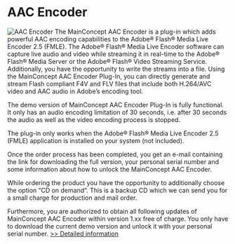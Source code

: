 # AAC Encoder
![AAC Encoder](https://mycommerce.akamaized.net/api/pimages/P300247412/BIG/300247412.PNG)
The MainConcept AAC Encoder is a plug-in which adds powerful AAC encoding capabilities to the Adobe® Flash® Media Live Encoder 2.5 (FMLE). The Adobe® Flash® Media Live Encoder software can capture live audio and video while streaming it in real-time to the Adobe® Flash® Media Server or the Adobe® Flash® Video Streaming Service. Additionally, you have the opportunity to write the streams into a file. Using the MainConcept AAC Encoder Plug-In, you can directly generate and stream Flash compliant F4V and FLV files that include both H.264/AVC video and AAC audio in Adobe’s encoding tool.

The demo version of MainConcept AAC Encoder Plug-In is fully functional. It only has an audio encoding limitation of 30 seconds, i.e. after 30 seconds the audio as well as the video encoding process is stopped.

The plug-in only works when the Adobe® Flash® Media Live Encoder 2.5 (FMLE) application is installed on your system (not included).

Once the order process has been completed, you get an e-mail containing the link for downloading the full version, your personal serial number and some information about how to unlock the MainConcept AAC Encoder.

While ordering the product you have the opportunity to additionally choose the option “CD on demand“. This is a backup CD which we can send you for a small charge for production and mail order.

Furthermore, you are authorized to obtain all following updates of MainConcept AAC Encoder within version 1.xx free of charge. You only have to download the current demo version and unlock it with your personal serial number.
[>> Detailed information](https://secure.element5.com/esales/product.html?productid=300247412&affiliateid=200057808)
